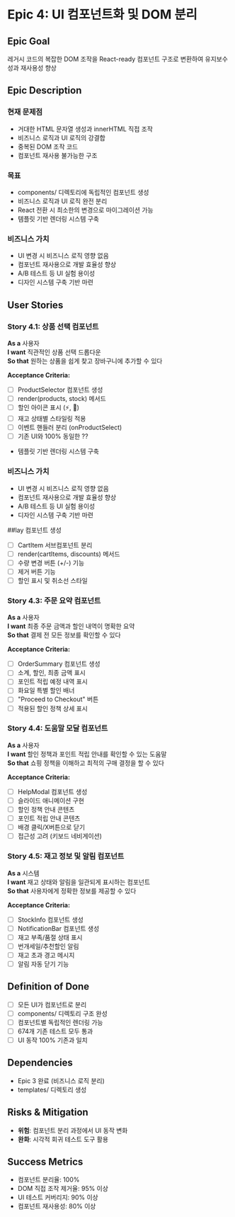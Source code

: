 # Epic 4: UI 컴포넌트화 및 DOM 분리

## Epic Goal
레거시 코드의 복잡한 DOM 조작을 React-ready 컴포넌트 구조로 변환하여 유지보수성과 재사용성 향상

## Epic Description

### 현재 문제점
- 거대한 HTML 문자열 생성과 innerHTML 직접 조작
- 비즈니스 로직과 UI 로직의 강결합
- 중복된 DOM 조작 코드
- 컴포넌트 재사용 불가능한 구조

### 목표
- components/ 디렉토리에 독립적인 컴포넌트 생성
- 비즈니스 로직과 UI 로직 완전 분리
- React 전환 시 최소한의 변경으로 마이그레이션 가능
- 템플릿 기반 렌더링 시스템 구축

### 비즈니스 가치
- UI 변경 시 비즈니스 로직 영향 없음
- 컴포넌트 재사용으로 개발 효율성 향상
- A/B 테스트 등 UI 실험 용이성
- 디자인 시스템 구축 기반 마련

## User Stories

### Story 4.1: 상품 선택 컴포넌트
**As a** 사용자  
**I want** 직관적인 상품 선택 드롭다운  
**So that** 원하는 상품을 쉽게 찾고 장바구니에 추가할 수 있다

**Acceptance Criteria:**
- [ ] ProductSelector 컴포넌트 생성
- [ ] render(products, stock) 메서드
- [ ] 할인 아이콘 표시 (⚡, 💝)
- [ ] 재고 상태별 스타일링 적용
- [ ] 이벤트 핸들러 분리 (onProductSelect)
- [ ] 기존 UI와 100% 동일한 ??
- 템플릿 기반 렌더링 시스템 구축

### 비즈니스 가치
- UI 변경 시 비즈니스 로직 영향 없음
- 컴포넌트 재사용으로 개발 효율성 향상
- A/B 테스트 등 UI 실험 용이성
- 디자인 시스템 구축 기반 마련

##lay 컴포넌트 생성
- [ ] CartItem 서브컴포넌트 분리
- [ ] render(cartItems, discounts) 메서드
- [ ] 수량 변경 버튼 (+/-) 기능
- [ ] 제거 버튼 기능
- [ ] 할인 표시 및 취소선 스타일

### Story 4.3: 주문 요약 컴포넌트
**As a** 사용자  
**I want** 최종 주문 금액과 할인 내역이 명확한 요약  
**So that** 결제 전 모든 정보를 확인할 수 있다

**Acceptance Criteria:**
- [ ] OrderSummary 컴포넌트 생성
- [ ] 소계, 할인, 최종 금액 표시
- [ ] 포인트 적립 예정 내역 표시
- [ ] 화요일 특별 할인 배너
- [ ] "Proceed to Checkout" 버튼
- [ ] 적용된 할인 정책 상세 표시

### Story 4.4: 도움말 모달 컴포넌트
**As a** 사용자  
**I want** 할인 정책과 포인트 적립 안내를 확인할 수 있는 도움말  
**So that** 쇼핑 정책을 이해하고 최적의 구매 결정을 할 수 있다

**Acceptance Criteria:**
- [ ] HelpModal 컴포넌트 생성
- [ ] 슬라이드 애니메이션 구현
- [ ] 할인 정책 안내 콘텐츠
- [ ] 포인트 적립 안내 콘텐츠
- [ ] 배경 클릭/X버튼으로 닫기
- [ ] 접근성 고려 (키보드 네비게이션)

### Story 4.5: 재고 정보 및 알림 컴포넌트
**As a** 시스템  
**I want** 재고 상태와 알림을 일관되게 표시하는 컴포넌트  
**So that** 사용자에게 정확한 정보를 제공할 수 있다

**Acceptance Criteria:**
- [ ] StockInfo 컴포넌트 생성
- [ ] NotificationBar 컴포넌트 생성
- [ ] 재고 부족/품절 상태 표시
- [ ] 번개세일/추천할인 알림
- [ ] 재고 초과 경고 메시지
- [ ] 알림 자동 닫기 기능

## Definition of Done
- [ ] 모든 UI가 컴포넌트로 분리
- [ ] components/ 디렉토리 구조 완성
- [ ] 컴포넌트별 독립적인 렌더링 가능
- [ ] 674개 기존 테스트 모두 통과
- [ ] UI 동작 100% 기존과 일치

## Dependencies
- Epic 3 완료 (비즈니스 로직 분리)
- templates/ 디렉토리 생성

## Risks & Mitigation
- **위험**: 컴포넌트 분리 과정에서 UI 동작 변화
- **완화**: 시각적 회귀 테스트 도구 활용

## Success Metrics
- 컴포넌트 분리율: 100%
- DOM 직접 조작 제거율: 95% 이상
- UI 테스트 커버리지: 90% 이상
- 컴포넌트 재사용성: 80% 이상
